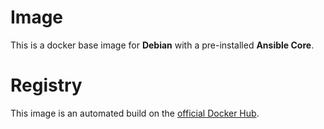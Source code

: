 # Image

This is a docker base image for  __Debian__ with a pre-installed __Ansible Core__.

# Registry

This image is an automated build on the [official Docker Hub](https://registry.hub.docker.com).
